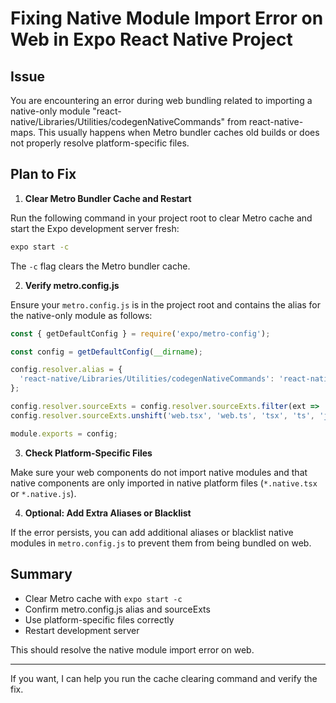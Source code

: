 # Fixing Native Module Import Error on Web in Expo React Native Project

## Issue
You are encountering an error during web bundling related to importing a native-only module "react-native/Libraries/Utilities/codegenNativeCommands" from react-native-maps. This usually happens when Metro bundler caches old builds or does not properly resolve platform-specific files.

## Plan to Fix

1. **Clear Metro Bundler Cache and Restart**

Run the following command in your project root to clear Metro cache and start the Expo development server fresh:

```bash
expo start -c
```

The `-c` flag clears the Metro bundler cache.

2. **Verify metro.config.js**

Ensure your `metro.config.js` is in the project root and contains the alias for the native-only module as follows:

```js
const { getDefaultConfig } = require('expo/metro-config');

const config = getDefaultConfig(__dirname);

config.resolver.alias = {
  'react-native/Libraries/Utilities/codegenNativeCommands': 'react-native-web/dist/cjs/Utilities/codegenNativeCommands.js',
};

config.resolver.sourceExts = config.resolver.sourceExts.filter(ext => !ext.startsWith('native'));
config.resolver.sourceExts.unshift('web.tsx', 'web.ts', 'tsx', 'ts', 'jsx', 'js', 'json');

module.exports = config;
```

3. **Check Platform-Specific Files**

Make sure your web components do not import native modules and that native components are only imported in native platform files (`*.native.tsx` or `*.native.js`).

4. **Optional: Add Extra Aliases or Blacklist**

If the error persists, you can add additional aliases or blacklist native modules in `metro.config.js` to prevent them from being bundled on web.

## Summary

- Clear Metro cache with `expo start -c`
- Confirm metro.config.js alias and sourceExts
- Use platform-specific files correctly
- Restart development server

This should resolve the native module import error on web.

---

If you want, I can help you run the cache clearing command and verify the fix.
